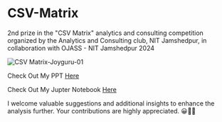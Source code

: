 # CSV-Matrix

2nd prize in the "CSV Matrix" analytics and consulting competition organized by the Analytics and Consulting club, NIT Jamshedpur, in collaboration with OJASS - NIT Jamshedpur 2024

![CSV Matrix-Joyguru-01](https://github.com/someshjoyguru/CSV-Matrix/assets/99559848/ef86985f-e41b-42a9-8c6e-8aa1d4cba50c)

Check Out My PPT [Here](https://github.com/someshjoyguru/CSV-Matrix/blob/main/Powerpoint%20Presentations/CSV%20Matrix-Joyguru.pdf)

Check Out My Jupter Notebook [Here](https://colab.research.google.com/drive/1XX-jrgMDJqltG3QGGE5U08htO2zVkr1X?usp=sharing)

I welcome valuable suggestions and additional insights to enhance the analysis further. Your contributions are highly appreciated. 😀🙏💐
